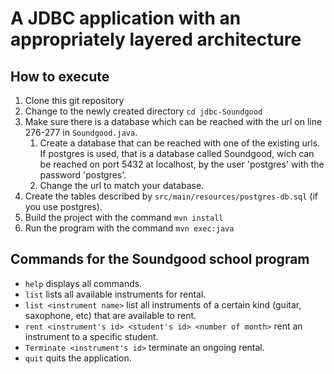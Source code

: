 # A JDBC application with an appropriately layered architecture

## How to execute

1. Clone this git repository
1. Change to the newly created directory `cd jdbc-Soundgood`
1. Make sure there is a database which can be reached with the url on line 276-277 in `Soundgood.java`.
   1. Create a database that can be reached with one of the existing urls. If
      postgres is used, that is a database called Soundgood, wich can be
      reached on port 5432 at localhost, by the user 'postgres' with the
      password 'postgres'.
   1. Change the url to match your database.
1. Create the tables described by  `src/main/resources/postgres-db.sql` (if you use postgres).
1. Build the project with the command `mvn install`
1. Run the program with the command `mvn exec:java`

## Commands for the Soundgood school program

* `help` displays all commands.
* `list` lists all available instruments for rental.
* `list <instrument name>` list all instruments of a certain kind (guitar, saxophone, etc) that are available to rent.
* `rent <instrument's id> <student's id> <number of month>` rent an instrument to a specific student.
* `Terminate <instrument's id>` terminate an ongoing rental.
* `quit` quits the application.
